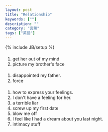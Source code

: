 ```yaml
---
layout: post
title: "Relationship"
keywords: [""]
description: ""
category: "言葉"
tags: ["英語"]
---
```

{% include JB/setup %}

####
1. get her out of my mind
2. picture my brother's face

####
1. disappointed my father.
2. force

####
1. how to express your feelings.
2. I don't have a feeling for her.
3. a terrible liar
4. screw up my first date
5. blow me off
6. I feel like I had a dream about you last night.
7. intimacy stuff


